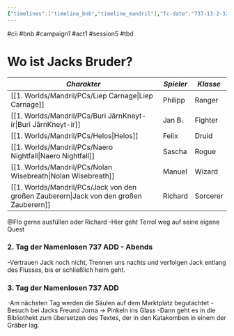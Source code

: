 ```yaml
---
{"timelines":["timeline_bnb","timeline_mandril"],"fc-date":"737-13-2-32","fc-end":"737-13-3-33","fc-display-name":"Wo ist Jacks Bruder?","aat-event-body":"B&B beschatten Jack und besuchen mit ihm seinen Freund Jorna in der Hoffnung mehr über Jacks verschollenen Bruder zu erfahren.","aat-render-enabled":true,"fc-category":"Campaign B&B","dg-publish":true,"permalink":"/2-journals/mandril/campaign-b-and-b/1-act/2022-07-20/","dgPassFrontmatter":true}
---
```


#cii #bnb #campaign1 #act1 #session5 #tbd

# Wo ist Jacks Bruder?

| *Charakter* | *Spieler* | *Klasse* |
| ----------- | ----------- | ----------- |
| [[1. Worlds/Mandril/PCs/Liep Carnage\|Liep Carnage]] | Philipp | Ranger |
| [[1. Worlds/Mandril/PCs/Buri JārnKneyt-ir\|Buri JārnKneyt-ir]] | Jan B. | Fighter |
| [[1. Worlds/Mandril/PCs/Helos\|Helos]] | Felix | Druid |
| [[1. Worlds/Mandril/PCs/Naero Nightfall\|Naero Nightfall]] | Sascha | Rogue |
| [[1. Worlds/Mandril/PCs/Nolan Wisebreath\|Nolan Wisebreath]] | Manuel | Wizard |
| [[1. Worlds/Mandril/PCs/Jack von den großen Zauberern\|Jack von den großen Zauberern]] | Richard | Sorcerer |



@Flo  gerne ausfüllen oder Richard
-Hier geht Terrol weg auf seine eigene Quest

### 2. Tag der Namenlosen 737 ADD - Abends
-Vertrauen Jack noch nicht, Trennen uns nachts und verfolgen Jack entlang des Flusses, bis er schließlich heim geht.

### 3. Tag der Namenlosen 737 ADD
-Am nächsten Tag werden die Säulen auf dem Marktplatz begutachtet
-Besuch bei Jacks Freund Jorna -> Pinkeln ins Glass
-Dann geht es in die Bibliothekt zum übersetzen des Textes, der in den Katakomben in einem der Gräber lag.


